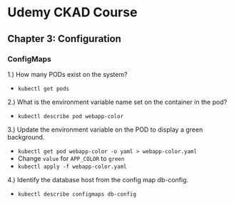 # Udemy CKAD Course

## Chapter 3: Configuration

### ConfigMaps

1.) How many PODs exist on the system?

- `kubectl get pods`

2.) What is the environment variable name set on the container in the pod?

- `kubectl describe pod webapp-color`

3.) Update the environment variable on the POD to display a green background. 

- `kubectl get pod webapp-color -o yaml > webapp-color.yaml`
- Change `value` for `APP_COLOR` to `green`
- `kubectl apply -f webapp-color.yaml`

4.) Identify the database host from the config map db-config.

- `kubectl describe configmaps db-config`
